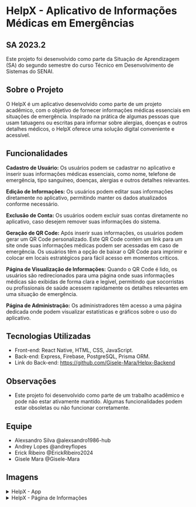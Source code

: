 # HelpX - Aplicativo de Informações Médicas em Emergências
## SA 2023.2

Este projeto foi desenvolvido como parte da Situação de Aprendizagem (SA) do segundo semestre do curso Técnico em Desenvolvimento de Sistemas do SENAI.

## Sobre o Projeto

O HelpX é um aplicativo desenvolvido como parte de um projeto acadêmico, com o objetivo de fornecer informações médicas essenciais em situações de emergência. Inspirado na prática de algumas pessoas que usam tatuagens ou escritas para informar sobre alergias, doenças e outros detalhes médicos, o HelpX oferece uma solução digital conveniente e acessível.

## Funcionalidades
**Cadastro de Usuário:** Os usuários podem se cadastrar no aplicativo e inserir suas informações médicas essenciais, como nome, telefone de emergência, tipo sanguíneo, doenças, alergias e outros detalhes relevantes.

**Edição de Informações:** Os usuários podem editar suas informações diretamente no aplicativo, permitindo manter os dados atualizados conforme necessário.

**Exclusão de Conta:** Os usuários oodem excluir suas contas diretamente no aplicativo, caso desejem remover suas informações do sistema.

**Geração de QR Code:** Após inserir suas informações, os usuários podem gerar um QR Code personalizado. Este QR Code contém um link para um site onde suas informações médicas podem ser acessadas em caso de emergência. Os usuários têm a opção de baixar o QR Code para imprimir e colocar em locais estratégicos para fácil acesso em momentos críticos.

**Página de Visualização de Informações:** Quando o QR Code é lido, os usuários são redirecionados para uma página onde suas informações médicas são exibidas de forma clara e legível, permitindo que socorristas ou profissionais de saúde acessem rapidamente os detalhes relevantes em uma situação de emergência.

**Página de Administração:** Os administradores têm acesso a uma página dedicada onde podem visualizar estatísticas e gráficos sobre o uso do aplicativo. 

## Tecnologias Utilizadas
- Front-end: React Native, HTML, CSS, JavaScript.
- Back-end:  Express, Firebase, PostgreSQL, Prisma ORM.
- Link do Back-end: https://github.com/Gisele-Mara/Helpx-Backend

## Observações

- Este projeto foi desenvolvido como parte de um trabalho acadêmico e pode não estar ativamente mantido. Algumas funcionalidades podem estar obsoletas ou não funcionar corretamente.


## Equipe

- Alexsandro Silva @alexsandro1986-hub
- Andrey Lopes @andreyflopes
- Erick Ribeiro @ErickRibeiro2024
- Gisele Mara @Gisele-Mara

## Imagens

<details>
  <summary>HelpX - App </summary>
<!--   <img src="src/assets/imagens/front/Ilha-Nautica- pagina-inicial.png" alt="Página Inicial - Home">
  <img src="src/assets/imagens/front/Ilha-Nautica-aluguel-veleiros.png" alt="Página de aluguel de veleiros">
  <img src="src/assets/imagens/front/Ilha-Nautica-cadastro.png" alt="Cadastro do usuário">
  <img src="src/assets/imagens/front/Ilha-Nautica-Techenema-65.png" alt="Página para alugar velereiro">
  <img src="src/assets/imagens/front/Ilha-Nautica-cadastro-barco.png" alt="Página de cadastro de embarcação"> -->
</details>
<details>
  <summary>HelpX - Página de Informações </summary>
<!--   <img src="src/assets/imagens/front/Ilha-Nautica- pagina-inicial.png" alt="Página Inicial - Home">
  <img src="src/assets/imagens/front/Ilha-Nautica-aluguel-veleiros.png" alt="Página de aluguel de veleiros">
  <img src="src/assets/imagens/front/Ilha-Nautica-cadastro.png" alt="Cadastro do usuário">
  <img src="src/assets/imagens/front/Ilha-Nautica-Techenema-65.png" alt="Página para alugar velereiro">
  <img src="src/assets/imagens/front/Ilha-Nautica-cadastro-barco.png" alt="Página de cadastro de embarcação"> -->
</details>





